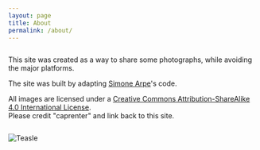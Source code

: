 ```yaml
---
layout: page
title: About
permalink: /about/
---
```


<div class="row">
<div class="column" markdown="1">

This site was created as a way to share some photographs, while avoiding the major platforms.



The site was built by adapting [Simone Arpe](https://github.com/simoarpe)'s code.



All images are licensed under a [Creative Commons Attribution-ShareAlike 4.0 International License](http://creativecommons.org/licenses/by-sa/4.0/).  
Please credit "caprenter" and link back to this site.


</div>
<div class="column" markdown="1">

![Teasle](../assets/IMG_0232.JPG)
    
</div>
</div>
